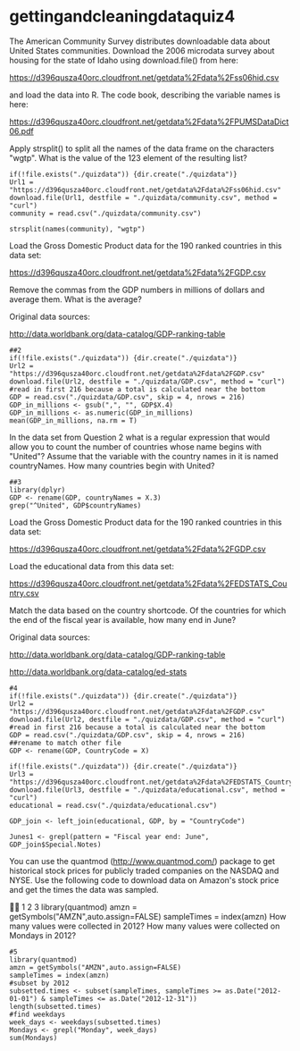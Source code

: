 # gettingandcleaningdataquiz4

The American Community Survey distributes downloadable data about United States communities.
Download the 2006 microdata survey about housing for the state of Idaho using download.file() from here:

https://d396qusza40orc.cloudfront.net/getdata%2Fdata%2Fss06hid.csv

and load the data into R. The code book, describing the variable names is here:

https://d396qusza40orc.cloudfront.net/getdata%2Fdata%2FPUMSDataDict06.pdf

Apply strsplit() to split all the names of the data frame on the characters "wgtp". What is
the value of the 123 element of the resulting list?

```
if(!file.exists("./quizdata")) {dir.create("./quizdata")}
Url1 = "https://d396qusza40orc.cloudfront.net/getdata%2Fdata%2Fss06hid.csv"
download.file(Url1, destfile = "./quizdata/community.csv", method = "curl")
community = read.csv("./quizdata/community.csv")

strsplit(names(community), "wgtp")
```
Load the Gross Domestic Product data for the 190 ranked countries in this data set:

https://d396qusza40orc.cloudfront.net/getdata%2Fdata%2FGDP.csv

Remove the commas from the GDP numbers in millions of dollars and average them. What is the average?

Original data sources:

http://data.worldbank.org/data-catalog/GDP-ranking-table

```
##2
if(!file.exists("./quizdata")) {dir.create("./quizdata")}
Url2 = "https://d396qusza40orc.cloudfront.net/getdata%2Fdata%2FGDP.csv"
download.file(Url2, destfile = "./quizdata/GDP.csv", method = "curl")
#read in first 216 because a total is calculated near the bottom
GDP = read.csv("./quizdata/GDP.csv", skip = 4, nrows = 216)
GDP_in_millions <- gsub(",", "", GDP$X.4)
GDP_in_millions <- as.numeric(GDP_in_millions)
mean(GDP_in_millions, na.rm = T)
```
In the data set from Question 2 what is a regular expression that would allow you to count the number
of countries whose name begins with "United"? Assume that the variable with the country names in it is
named countryNames. How many countries begin with United?
```
##3
library(dplyr)
GDP <- rename(GDP, countryNames = X.3)
grep("^United", GDP$countryNames)
```
Load the Gross Domestic Product data for the 190 ranked countries in this data set:

https://d396qusza40orc.cloudfront.net/getdata%2Fdata%2FGDP.csv

Load the educational data from this data set:

https://d396qusza40orc.cloudfront.net/getdata%2Fdata%2FEDSTATS_Country.csv

Match the data based on the country shortcode. Of the countries for which the end of the fiscal
year is available, how many end in June?

Original data sources:

http://data.worldbank.org/data-catalog/GDP-ranking-table

http://data.worldbank.org/data-catalog/ed-stats


```
#4
if(!file.exists("./quizdata")) {dir.create("./quizdata")}
Url2 = "https://d396qusza40orc.cloudfront.net/getdata%2Fdata%2FGDP.csv"
download.file(Url2, destfile = "./quizdata/GDP.csv", method = "curl")
#read in first 216 because a total is calculated near the bottom
GDP = read.csv("./quizdata/GDP.csv", skip = 4, nrows = 216)
##rename to match other file
GDP <- rename(GDP, CountryCode = X)

if(!file.exists("./quizdata")) {dir.create("./quizdata")}
Url3 = "https://d396qusza40orc.cloudfront.net/getdata%2Fdata%2FEDSTATS_Country.csv"
download.file(Url3, destfile = "./quizdata/educational.csv", method = "curl")
educational = read.csv("./quizdata/educational.csv")

GDP_join <- left_join(educational, GDP, by = "CountryCode")

Junes1 <- grepl(pattern = "Fiscal year end: June", GDP_join$Special.Notes)
```
You can use the quantmod (http://www.quantmod.com/) package to get historical
stock prices for publicly traded companies on the NASDAQ and NYSE. Use the
following code to download data on Amazon's stock price and get the times the data was sampled.



1
2
3
library(quantmod)
amzn = getSymbols("AMZN",auto.assign=FALSE)
sampleTimes = index(amzn)
How many values were collected in 2012? How many values were collected on Mondays in 2012?
```
#5
library(quantmod)
amzn = getSymbols("AMZN",auto.assign=FALSE)
sampleTimes = index(amzn)
#subset by 2012
subsetted.times <- subset(sampleTimes, sampleTimes >= as.Date("2012-01-01") & sampleTimes <= as.Date("2012-12-31"))
length(subsetted.times)
#find weekdays
week_days <- weekdays(subsetted.times)
Mondays <- grepl("Monday", week_days)
sum(Mondays)
```
